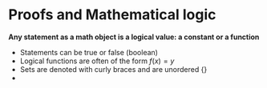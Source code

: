 # Proofs and Mathematical logic

**Any statement as a math object is a logical value: a constant or a function**
- Statements can be true or false (boolean)
- Logical functions are often of the form $f(x)=y$
- Sets are denoted with curly braces and are unordered $\{\}$
- 